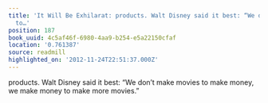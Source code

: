 ```yaml
---
title: 'It Will Be Exhilarat: products. Walt Disney said it best: “We don’t make movies
  to…'
position: 187
book_uuid: 4c5af46f-6980-4aa9-b254-e5a22150cfaf
location: '0.761387'
source: readmill
highlighted_on: '2012-11-24T22:51:37.000Z'
---
```


products. Walt Disney said it best: “We don’t make movies to make money, we make money to make more movies.”